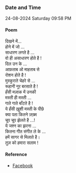 ### Date and Time

24-08-2024 Saturday 09:58 PM

#### Poem

दिखने में... <br />
होने में जो ... <br />
साधारण लगते है ... <br />
वो ही असाधारण होते है ! <br />
दिल उन के ... <br />
आफ़ताब ओ माहताब से <br />
रोशन होते है ! <br />
मुस्कुराते चेहरे से ... <br />
रूहानी नूर बरसाते है ! <br />
हँसी मज़ाक में उनकी <br />
मस्ती ही मस्ती ... <br />
गाते गाते बाँटते है ! <br />
ये हँसी ख़ुशी मस्ती के पीछे <br />
क्या पता कितने ज़ख़्म <br />
चूप चूप झेलते है ...! <br />
ये जश्न का झरना ... <br />
कितना गीत संगीत ले के ... <br />
हमें सागर से मिलाते है। <br />
तुज़ को हमारा सलाम !

#### Reference

* [Facebook](https://www.facebook.com/share/v/oBGRBeWJNZKcqaHH/?mibextid=FQVVTg)
